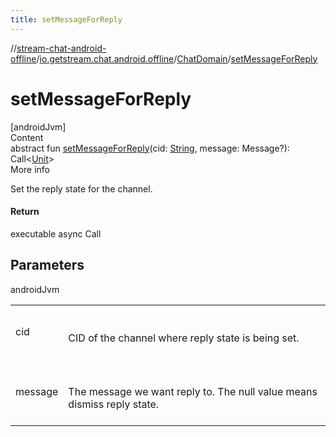 ```yaml
---
title: setMessageForReply
---
```

//[stream-chat-android-offline](../../../index.md)/[io.getstream.chat.android.offline](../index.md)/[ChatDomain](index.md)/[setMessageForReply](setMessageForReply.md)



# setMessageForReply  
[androidJvm]  
Content  
abstract fun [setMessageForReply](setMessageForReply.md)(cid: [String](https://kotlinlang.org/api/latest/jvm/stdlib/kotlin/-string/index.html), message: Message?): Call&lt;[Unit](https://kotlinlang.org/api/latest/jvm/stdlib/kotlin/-unit/index.html)&gt;  
More info  


Set the reply state for the channel.



#### Return  


executable async Call



## Parameters  
  
androidJvm  
  
| | |
|---|---|
| <a name="io.getstream.chat.android.offline/ChatDomain/setMessageForReply/#kotlin.String#io.getstream.chat.android.client.models.Message?/PointingToDeclaration/"></a>cid| <a name="io.getstream.chat.android.offline/ChatDomain/setMessageForReply/#kotlin.String#io.getstream.chat.android.client.models.Message?/PointingToDeclaration/"></a><br/><br/>CID of the channel where reply state is being set.<br/><br/>|
| <a name="io.getstream.chat.android.offline/ChatDomain/setMessageForReply/#kotlin.String#io.getstream.chat.android.client.models.Message?/PointingToDeclaration/"></a>message| <a name="io.getstream.chat.android.offline/ChatDomain/setMessageForReply/#kotlin.String#io.getstream.chat.android.client.models.Message?/PointingToDeclaration/"></a><br/><br/>The message we want reply to. The null value means dismiss reply state.<br/><br/>|
  
  



